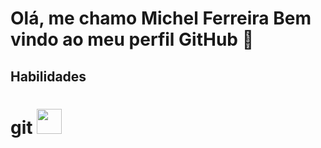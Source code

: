 # Olá, me chamo Michel Ferreira Bem vindo ao meu perfil GitHub 👋
## Habilidades
# git <img loading="lazy" src="https://cdn.jsdelivr.net/gh/devicons/devicon/icons/git/git-original.svg" width="40" height="40"/>
